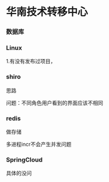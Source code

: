 # 华南技术转移中心

### 数据库

### Linux

1.有没有发布过项目，

### shiro

思路

问题：不同角色用户看到的界面应该不相同

### redis

做存储

多进程incr不会产生并发问题

### SpringCloud

具体的没问

